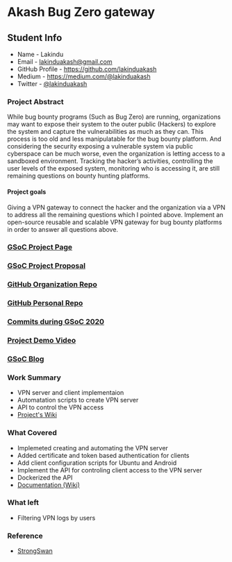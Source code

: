 # Akash	Bug Zero gateway

## Student Info

* Name - Lakindu
* Email - lakinduakash@gmail.com
* GitHub Profile - https://github.com/lakinduakash
* Medium - https://medium.com/@lakinduakash
* Twitter - [@lakinduakash](https://twitter.com/lakinduakash)

### Project Abstract

While bug bounty programs (Such as Bug Zero)  are running, organizations may want to expose their system to the outer public (Hackers) to explore the system and capture the vulnerabilities as much as they can. This process is too old and less manipulatable for the bug bounty platform. And considering the security exposing a vulnerable system via public cyberspace can be much worse, even the organization is letting access to a sandboxed environment. Tracking the hacker’s activities, controlling the user levels of the exposed system, monitoring who is accessing it, are still remaining questions on bounty hunting platforms.

#### Project goals

Giving a VPN gateway to connect the hacker and the organization via a VPN to address all the remaining questions which I pointed above.
Implement  an open-source reusable and scalable  VPN gateway for  bug bounty platforms in order to answer all questions above.


### [GSoC Project Page](https://summerofcode.withgoogle.com/projects/#5072594765611008)

### [GSoC Project Proposal](https://docs.google.com/document/d/1EaNYNpOtgcpeXXvsl0YM0rvAXhugV_3Uqxnq2NXoq4c/edit?usp=sharing)

### [GitHub Organization Repo](https://github.com/bug-zero/bugzero-gateway)

### [GitHub Personal Repo](https://github.com/lakinduakash/bugzero-gateway)

### [Commits during GSoC 2020](https://github.com/bug-zero/bugzero-gateway/commits?author=lakinduakash)

### [Project Demo Video](https://youtu.be/yVDkD6LIkBI)

### [GSoC Blog](https://medium.com/scorelab/gsoc-with-scorelab-2020-85bb68602183)

### Work Summary

- VPN server and client implementaion
- Automatation scripts to create VPN server
- API to control the VPN access
- [Project's Wiki](https://github.com/bug-zero/bugzero-gateway/wiki)

### What Covered

- Implemeted creating and automating the VPN server
- Added certificate and token based authentication for clients
- Add client configuration scripts for Ubuntu and Android
- Implement the API for controling client access to the VPN server
- Dockerized the API
- [Documentation (Wiki)](https://github.com/bug-zero/bugzero-gateway/wiki)

### What left
- Filtering VPN logs by users

### Reference

- [StrongSwan](https://www.strongswan.org/)
